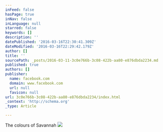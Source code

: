 ```yaml
---
inFeed: false
hasPage: true
inNav: false
inLanguage: null
starred: false
keywords: []
description: ''
datePublished: '2016-03-16T22:30:41.309Z'
dateModified: '2016-03-16T22:29:42.179Z'
author: []
title: ''
sourcePath: _posts/2016-03-11-3c0e766b-3c08-422b-aa80-e876dbda2234.md
published: true
authors: []
publisher:
  name: facebook.com
  domain: www.facebook.com
  url: null
  favicon: null
url: 3c0e766b-3c08-422b-aa80-e876dbda2234/index.html
_context: 'http://schema.org'
_type: Article

---
```

The colours of Savannah
![](https://scontent-ord1-1.xx.fbcdn.net/hphotos-xat1/v/t1.0-9/1531635_662020350511021_1720418946_n.jpg?oh=e42ca3403c3baa4d0349f7450937e8c9&oe=57595BBD)